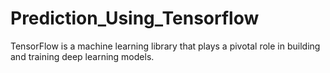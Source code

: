 # Prediction_Using_Tensorflow
TensorFlow is a machine learning library that plays a pivotal role in building and training deep learning models. 
